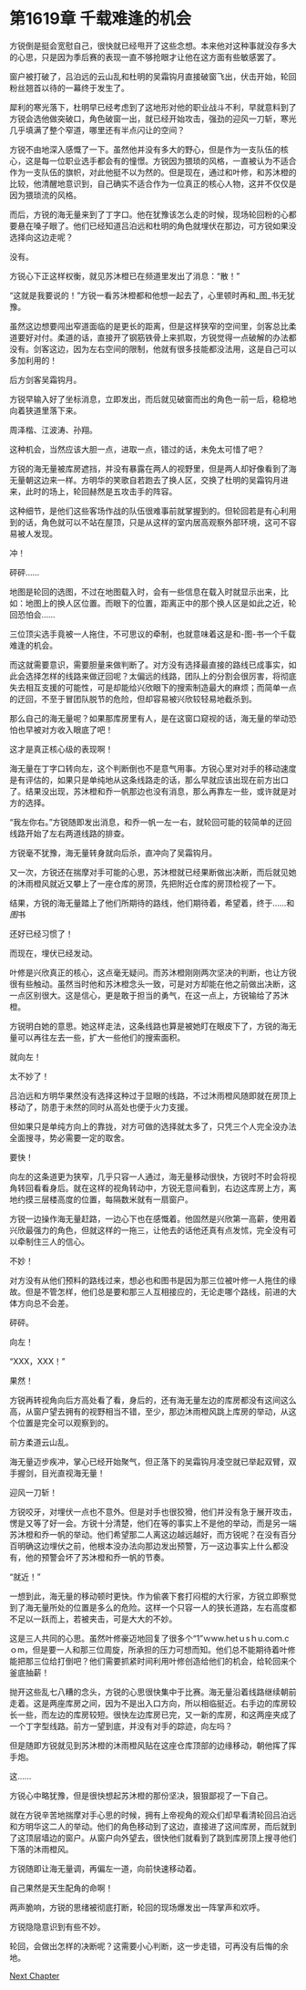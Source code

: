 # 第1619章 千载难逢的机会

方锐倒是挺会宽慰自己，很快就已经甩开了这些念想。本来他对这种事就没存多大的心思，只是因为季后赛的表现一直不够抢眼才让他在这方面有些敏感罢了。

窗户被打破了，吕泊远的云山乱和杜明的吴霜钩月直接破窗飞出，伏击开始，轮回粉丝翘首以待的一幕终于发生了。

犀利的寒光落下，杜明早已经考虑到了这地形对他的职业战斗不利，早就意料到了方锐会选他做突破口，角色破窗一出，就已经开始攻击，强劲的迎风一刀斩，寒光几乎填满了整个窄道，哪里还有半点闪让的空间？

方锐不由地深入感慨了一下。虽然他并没有多大的野心，但是作为一支队伍的核心，这是每一位职业选手都会有的憧憬。方锐因为猥琐的风格，一直被认为不适合作为一支队伍的旗帜，对此他挺不以为然的。但是现在，通过和叶修，和苏沐橙的比较，他清醒地意识到，自己确实不适合作为一位真正的核心人物，这并不仅仅是因为猥琐流的风格。

而后，方锐的海无量来到了丁字口。他在犹豫该怎么走的时候，现场轮回粉的心都要悬在嗓子眼了。他们已经知道吕泊远和杜明的角色就埋伏在那边，可方锐如果没选择向这边走呢？

没有。

方锐心下正这样权衡，就见苏沐橙已在频道里发出了消息：“散！”

“这就是我要说的！”方锐一看苏沐橙都和他想一起去了，心里顿时再和_图_书无犹豫。

虽然这边想要闯出窄道面临的是更长的距离，但是这样狭窄的空间里，剑客总比柔道要好对付。柔道的话，直接开了钢筋铁骨上来抓取，方锐觉得一点破解的办法都没有。剑客这边，因为左右空间的限制，他就有很多技能都没法用，这是自己可以多加利用的！

后方剑客吴霜钩月。

方锐早输入好了坐标消息，立即发出，而后就见破窗而出的角色一前一后，稳稳地向着狭道里落下来。

周泽楷、江波涛、孙翔。

这种机会，当然应该大胆一点，进取一点，错过的话，未免太可惜了吧？

方锐的海无量被库房遮挡，并没有暴露在两人的视野里，但是两人却好像看到了海无量朝这边来一样。方明华的笑歌自若跑去了换人区，交换了杜明的吴霜钩月进来，此时的场上，轮回赫然是五攻击手的阵容。

这种细节，是他们这些客场作战的队伍很难事前就掌握到的。但轮回若是有心利用到的话，角色就可以不站在屋顶，只是从这样的室内居高观察外部环境，这可不容易被人发现。

冲！

砰砰……

地图是轮回的选图，不过在地图载入时，会有一些信息在载入时就显示出来，比如：地图上的换人区位置。而眼下的位置，距离正中的那个换人区是如此之近，轮回恐怕会……

三位顶尖选手竟被一人拖住，不可思议的牵制，也就意味着这是和-图-书一个千载难逢的机会。

而这就需要意识，需要胆量来做判断了。对方没有选择最直接的路线已成事实，如此会选择怎样的线路来做迂回呢？太偏远的线路，团队上的分割会很厉害，将彻底失去相互支援的可能性，可是却能给兴欣眼下的搜索制造最大的麻烦；而简单一点的迂回，不至于冒团队脱节的危险，但却容易被兴欣较轻易地截杀到。

那么自己的海无量呢？如果那库房里有人，是在这窗口窥视的话，海无量的举动恐怕也早被对方收入眼底了吧！

这才是真正核心级的表现啊！

海无量在丁字口转向左，这个判断倒也不是意气用事。方锐心里对对手的移动速度是有评估的，如果只是单纯地从这条线路走的话，那么早就应该出现在前方出口了。结果没出现，苏沐橙和乔一帆那边也没有消息，那么再靠左一些，或许就是对方的选择。

“我左你右。”方锐随即发出消息，和乔一帆一左一右，就轮回可能的较简单的迂回线路开始了左右两道线路的排查。

方锐毫不犹豫，海无量转身就向后杀，直冲向了吴霜钩月。

又一次，方锐还在揣摩对手可能的心思，苏沐橙就已经果断做出决断，而后就见她的沐雨橙风就近又攀上了一座仓库的房顶，先把附近仓库的房顶检视了一下。

结果，方锐的海无量踏上了他们所期待的路线，他们期待着，希望着，终于……和*图*书

还好已经习惯了！

而现在，埋伏已经发动。

叶修是兴欣真正的核心，这点毫无疑问。而苏沐橙刚刚两次坚决的判断，也让方锐很有些触动。虽然当时他和苏沐橙念头一致，可是对方却能在他之前做出决断，这一点区别很大。这是信心，更是敢于担当的勇气，在这一点上，方锐输给了苏沐橙。

方锐明白她的意思。她这样走法，这条线路也算是被她盯在眼皮下了，方锐的海无量可以再往左去一些，扩大一些他们的搜索面积。

就向左！

太不妙了！

吕泊远和方明华果然没有选择这种过于显眼的线路，不过沐雨橙风随即就在房顶上移动了，防患于未然的同时从高处也便于火力支援。

但如果只是单纯方向上的靠拢，对方可做的选择就太多了，只凭三个人完全没办法全面搜寻，势必需要一定的取舍。

要快！

向左的这条道更为狭窄，几乎只容一人通过，海无量移动很快，方锐时不时会将视角转回看看身后。就在这样的视角转动中，方锐无意间看到，右边这库房上方，离地约摸三层楼高度的位置，每隔数米就有一扇窗户。

方锐一边操作海无量赶路，一边心下也在感慨着。他固然是兴欣第一高薪，使用着兴欣最强力的角色，但就这样的一拖三，让他去的话他还真有点发怵，完全没有可以牵制住三人的信心。

不妙！

对方没有从他们预料的路线过来，想必也和图书是因为那三位被叶修一人拖住的缘故。但是不管怎样，他们总是要和那三人互相接应的，无论走哪个路线，前进的大体方向总不会差。

砰砰。

向左！

“XXX，XXX！”

果然！

方锐再转视角向后方高处看了看，身后的，还有海无量左边的库房都没有这间这么高，从窗户望去拥有的视野相当不错，至少，那边沐雨橙风跳上库房的举动，从这个位置是完全可以观察到的。

前方柔道云山乱。

海无量迈步疾冲，掌心已经开始聚气，但正落下的吴霜钩月凌空就已举起双臂，双手握剑，目光直视海无量！

迎风一刀斩！

方锐咬牙，对埋伏一点也不意外。但是对手也很狡猾，他们并没有急于展开攻击，愣是又等了好一会。方锐十分清楚，他们在等的事实上不是他的举动，而是另一端苏沐橙和乔一帆的举动。他们希望那二人离这边越远越好，而方锐呢？在没有百分百明确这边埋伏之前，他根本没办法向那边发出预警，万一这边事实上什么都没有，他的预警会坏了苏沐橙和乔一帆的节奏。

“就近！”

一想到此，海无量的移动顿时更快。作为偷袭下套打闷棍的大行家，方锐立即察觉到了海无量所处的位置是多么的危险。这样一个只容一人的狭长道路，左右高度都不足以一跃而上，若被夹击，可是大大的不妙。

这是三人共同的心思。虽然叶修豪迈地回复了很多个“1”ｗww.hetｕsｈu.coｍ.cｏm，但是要一人和那三位周旋，所承担的压力可想而知。他们总不能期待着叶修能把那三位给打倒吧？他们需要抓紧时间利用叶修创造给他们的机会，给轮回来个釜底抽薪！

抛开这些乱七八糟的念头，方锐的心思很快集中于比赛。海无量沿着线路继续朝前走着。这是两座库房之间，因为不是出入口方向，所以相临挺近。右手边的库房较长一些，而左边的库房较短。很快左边库房已完，又一新的库房，和这两座夹成了一个丁字型线路。前方一望到底，并没有对手的踪迹，向左吗？

但是随即方锐就见到苏沐橙的沐雨橙风贴在这座仓库顶部的边缘移动，朝他挥了挥手炮。

这……

方锐心中略犹豫，但是很快想起苏沐橙的那份坚决，狠狠鄙视了一下自己。

就在方锐辛苦地揣摩对手心思的时候，拥有上帝视角的观众们却早看清轮回吕泊远和方明华这二人的举动。他们的角色移动到了这边，直接进了这间库房，而后就到了这顶层墙边的窗户。从窗户向外望去，很快他们就看到了跳到库房顶上搜寻他们下落的沐雨橙风。

方锐随即让海无量调，再偏左一道，向前快速移动着。

自己果然是天生配角的命啊！

两声脆响，方锐的思绪被彻底打断，轮回的现场爆发出一阵掌声和欢呼。

方锐隐隐意识到有些不妙。

轮回，会做出怎样的决断呢？这需要小心判断，这一步走错，可再没有后悔的余地。



[Next Chapter](%E7%AC%AC1620%E7%AB%A0%20%E8%BF%9B%E9%80%80%E4%B8%A4%E9%9A%BE.md)